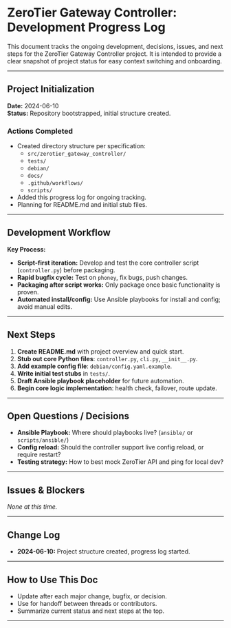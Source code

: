 # ZeroTier Gateway Controller: Development Progress Log

This document tracks the ongoing development, decisions, issues, and next steps for the ZeroTier Gateway Controller project. It is intended to provide a clear snapshot of project status for easy context switching and onboarding.

---

## Project Initialization

**Date:** 2024-06-10  
**Status:** Repository bootstrapped, initial structure created.

### Actions Completed
- Created directory structure per specification:
  - `src/zerotier_gateway_controller/`
  - `tests/`
  - `debian/`
  - `docs/`
  - `.github/workflows/`
  - `scripts/`
- Added this progress log for ongoing tracking.
- Planning for README.md and initial stub files.

---

## Development Workflow

**Key Process:**
- **Script-first iteration:** Develop and test the core controller script (`controller.py`) before packaging.
- **Rapid bugfix cycle:** Test on `phoney`, fix bugs, push changes.
- **Packaging after script works:** Only package once basic functionality is proven.
- **Automated install/config:** Use Ansible playbooks for install and config; avoid manual edits.

---

## Next Steps

1. **Create README.md** with project overview and quick start.
2. **Stub out core Python files**: `controller.py`, `cli.py`, `__init__.py`.
3. **Add example config file**: `debian/config.yaml.example`.
4. **Write initial test stubs** in `tests/`.
5. **Draft Ansible playbook placeholder** for future automation.
6. **Begin core logic implementation**: health check, failover, route update.

---

## Open Questions / Decisions

- **Ansible Playbook:** Where should playbooks live? (`ansible/` or `scripts/ansible/`)
- **Config reload:** Should the controller support live config reload, or require restart?
- **Testing strategy:** How to best mock ZeroTier API and ping for local dev?

---

## Issues & Blockers

_None at this time._

---

## Change Log

- **2024-06-10:** Project structure created, progress log started.

---

## How to Use This Doc

- Update after each major change, bugfix, or decision.
- Use for handoff between threads or contributors.
- Summarize current status and next steps at the top.

---